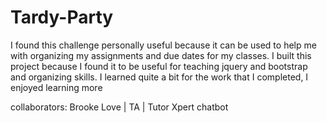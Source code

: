# Tardy-Party
I found this challenge personally useful because it can be used to help me with organizing my assignments and due dates for my classes.
I built this project because I found it to be useful for teaching jquery and bootstrap and organizing skills. I learned quite a bit for the work that I completed, I enjoyed learning more

collaborators:
Brooke Love | TA | Tutor
Xpert chatbot